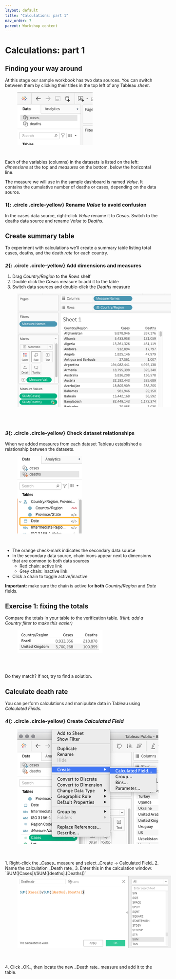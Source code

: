 ```yaml
---
layout: default
title: "Calculations: part 1" 
nav_order: 7
parent: Workshop content
---
```

# Calculations: part 1
## Finding your way around
At this stage our sample workbook has two data sources. You can switch between them by clicking their titles in the top left of any Tableau _sheet_. 

<img style="margin-left:40px; margin-bottom:30px" src="images/two-sources.png"/>


Each of the variables (columns) in the datasets is listed on the left: _dimensions_ at the top and _measures_ on the bottom, below the horizontal line.


The measure we will use in the sample dashboard is named _Value_. It contains the cumulative number of deaths or cases, depending on the data source.

### *1*{: .circle .circle-yellow} Rename _Value_ to avoid confusion
In the cases data source, right-click _Value_ rename it to _Cases_. Switch to the deaths data source and rename _Value_ to _Deaths_.

## Create summary table
To experiment with calculations we'll create a summary table listing total cases, deaths, and the death _rate_ for each country. 

### *2*{: .circle .circle-yellow} Add dimensions and measures
1. Drag _Country/Region_ to the _Rows_ shelf
2. Double click the  _Cases_ measure to add it to the table
3. Switch data sources and double-click the _Deaths_ measure

<img style="margin-left:40px; margin-bottom:50px" src="images/table-1.png"/>

### *3*{: .circle .circle-yellow} Check dataset relationships
When we added measures from each dataset Tableau established a relationship between the datasets.

<img style="margin-left:40px; margin-bottom:30px" src="images/link.png"/>

- The orange check-mark indicates the secondary data source
- In the secondary data source, chain icons appear next to dimensions that are common to both data sources
	- Red chain: active link
	- Grey chain: inactive link
- Click a chain to toggle active/inactive

**Important:** make sure the chain is active for **both** _Country/Region_ and _Date_ fields.
 
## Exercise 1: fixing the totals
Compare the totals in your table to the verification table. _(Hint: add a Country filter to make this easier)_

<img style="margin-left:40px; margin-bottom:50px" src="images/verification.png"/>

Do they match? If not, try to find a solution.

## Calculate death rate
You can perform calculations and manipulate data in Tableau using _Calculated Fields_.  

### *4*{: .circle .circle-yellow} Create _Calculated Field_
<img style="margin-left:40px; margin-bottom:50px" src="images/calc.png"/>
1. Right-click the _Cases_ measure and select _Create -> Calculated Field_
2. Name the calculation _Death rate_
3. Enter this in the calculation window: `SUM([Cases])/SUM([deaths].[Deaths])`
<img style="margin-left:40px; margin-bottom:50px" src="images/calc-popup.png"/>
4. Click _OK_, then locate the new _Death rate_ measure and add it to the table. 

